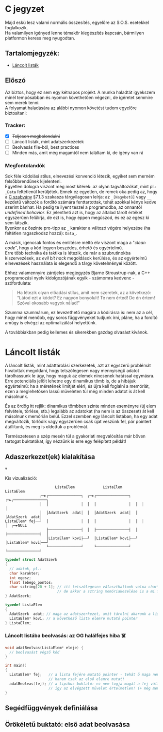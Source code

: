 # C jegyzet

Majd eskü lesz valami normális összesítés, egyelőre az S.O.S. esetekkel foglalkozik.  
Ha valamilyen igényed lenne témakör kiegészítés kapcsán, bármilyen platformon keress meg nyugodtan.

## Tartalomjegyzék:

- [Láncolt listák](#láncolt-listák)

## Előszó

Az biztos, hogy ez sem egy kétnapos projekt. A munka haladtát igyekszem minél tempósabban és nyomon követhetően végezni, de ígéretet semmire sem merek tenni.  
A folyamat haladására az alábbi nyomon követést tudom egyelőre biztosítani:  

### Tracker:

- [X] ~~Teljesen megbolondulni~~
- [ ] Láncolt listák, mint adatszerkezetek
- [ ] Beolvasás file-ból, best practices
- [ ] Minden más, amit még magamtól nem találtam ki, de igény van rá

### Megfontolandók

Sok féle kódolási stílus, elnevezési konvenció létezik, egyiket sem merném felsőbbrendűnek kijelenteni.  
Egyetlen dologra viszont még most kitérek: az olyan tagváltozókat, mint pl.: `_Data` feltétlenül kerüljétek. Ennek ez egyetlen, de remek oka pedig az, hogy a [C szabvány](https://www.open-std.org/jtc1/sc22/wg14/www/docs/n1570.pdf) §7.1.3 szakasza tárgyilagosan leírja: az `_[Nagybetű]` vagy `__` kezdetű változók a fordító számára fenttartottak, tehát azokkal kénye kedve szerint bánhat. Ha pedig te ilyent teszel a programodba, az onnantól *undefined behavior*. Ez jelentheti azt is, hogy az általad tárolt értéket egyszerűen felülírja, de ezt is, hogy éppen megúszod, és ez az egész ki sem látszik.  
Ilyenkor az őszinte pro-tipp az `_` karakter a változó végére helyezése (ha feltétlen ragaszkodsz hozzá): `Data_`.  

A másik, igencsak fontos és említésre méltó elv viszont maga a "*clean code*", hogy a kód legyen beszédes, érhető és egyértelmű.  
Erre több technika és taktika is létezik, de már a szubrutinokba kiszervezések, az *evil bit hack* megoldások kerülése, és az egyértelmű elnevezések használata is elegendő a tárgy követelményei között.  

Ehhez valamennyire zárójeles megjegyzés Bjarne Stroustrup-nak, a C++ programozási nyelv kidolgozójának egyik - számomra kedvenc - szófordulata:  

> Ha létezik olyan előadási stílus, amit nem szeretek, az a következő:  
> "Látod ezt a kódot? Ez nagyon bonyolult! Te nem érted! De én értem! Szóval okosabb vagyok nálad!"  

Szumma szummárum, ez levezethető magára a kódírásra is: nem az a cél, hogy minél menőbb, egy soros függvényeket tudjunk írni, pláne, ha a fordító amúgy is elvégzi az optimalizálást helyettünk.

A továbbiakban pedig kellemes és sikerekben gazdag olvasást kívánok.

# Láncolt listák

A láncolt listák, mint adattárolási szerkezetek, azt az egyszerű problémát hivatottak megoldani, hogy tetszőlegesen nagy mennyiségű adatot tárolhassunk le úgy, hogy maguk az elemek nincsenek hatással egymásra. Erre potenciális jelölt lehetne egy dinamikus tömb is, de a hibájuk egyértelmű: ha a méretének limitjét eléri, és újra kell foglalni a memóriát, ezen a meglehetősen lassú műveleten túl még minden adatot is át kell másolnunk.  

És az ördög itt rejlik: dinamikus tömbben szinte minden eseményre (új elem felvétele, törlése, stb.) legalább az adatokat (ha nem is az összeset) át kell másolnunk memórián belül. Ezzel szemben egy láncolt listában, ha egy adat megváltozik, törlődik vagy egyszerűen csak újat veszünk fel, pár pointert átállítunk, és meg is oldottuk a problémát.  

Természetesen a szép mesén túl a gyakorlati megvalósítás már bőven tartogat buktatókat, így nézzünk is erre egy felépített példát!

## Adaszerkezet(ek) kialakítása

:skull:

Kis vizualizáció:

```
                       ListaElem             ListaElem             ListaElem
                ┌─►┌───────────────┐  ┌─►┌───────────────┐  ┌─►┌───────────────┐
                │  │               │  │  │               │  │  │               │
                │  │AdatSzerk  adat│  │  │AdatSzerk  adat│  │  │AdatSzerk  adat│
ListaElem* fej──┘  │               │  │  │               │  │  │               │  ┌─►NULL
                   ├───────────────┤  │  ├───────────────┤  │  ├───────────────┤  │
                   │ListaElem* kovi├──┘  │ListaElem* kovi├──┘  │ListaElem* kovi├──┘
                   └───────────────┘     └───────────────┘     └───────────────┘
```

```c
typedef struct AdatSzerk
{
  // adatok, pl.:
  char karakter;
  int egesz;
  float lebego_pontos;
  char sztring[20 + 1]; // itt tetszőlegesen választhattunk volna char* -ot is,
                        // de akkor a sztring memóriakezelése is a mi felelősségünk!
} AdatSzerk;
```

```c
typedef ListaElem
{
  AdatSzerk  adat; // maga az adatszerkezet, amit tárolni akarunk a lista elemekben
  ListaElem* kovi; // a következő lista elemre mutató pointer
} ListaElem;
```

### Láncolt listába beolvasás: az OG halálfejes hiba :skull_and_crossbones:

```c
void adatBeolvas(ListaElem* eleje) {
  // beolvasást végző kód
}

int main()
{
  ListaElem* fej;   // a lista fejére mutató pointer - tehát ő maga nem lista elem,
                    // hanem csak az első elemre mutat!
  adatBeolvas(fej); // a tipikus buktató: ez nem fogja magát a fej változót felülírni,
                    // így az elvégzett művelet értelmetlen! (+ még memóriát is szivárogtat)
}
```

## Segédfüggvények definiálása

## Örökéletű buktató: első adat beolvasása

